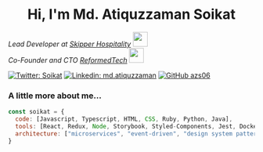 <h1 align="center">Hi, I'm Md. Atiquzzaman Soikat </h1>

<p><em>Lead Developer at <a href="https://www.skipperhospitality.com/">Skipper Hospitality</a>
 <img src="https://media.giphy.com/media/fYSnHlufseco8Fh93Z/giphy.gif" width="30">
</br>Co-Founder and CTO <a href="https://www.reformedtech.org">ReformedTech</a>
  <img src="https://media.giphy.com/media/WUlplcMpOCEmTGBtBW/giphy.gif" width="30"> 
</em></p>

[![Twitter: Soikat](https://img.shields.io/twitter/follow/soikat?style=social)](https://twitter.com/soikat)
[![Linkedin: md.atiquzzaman](https://img.shields.io/badge/-Md.Atiquzzaman-blue?style=flat-square&logo=Linkedin&logoColor=white&link=https://www.linkedin.com/in/md.atiquzzaman/)](https://www.linkedin.com/in/md.atiquzzaman/)
[![GitHub azs06](https://img.shields.io/github/followers/azs06?label=follow&style=social)](https://github.com/azs06)


### A little more about me...  

```javascript
const soikat = {
  code: [Javascript, Typescript, HTML, CSS, Ruby, Python, Java],
  tools: [React, Redux, Node, Storybook, Styled-Components, Jest, Docker],
  architecture: ["microservices", "event-driven", "design system pattern"],
}
```
